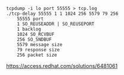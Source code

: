 ```shell script
tcpdump -i lo port 55555 > tcp.log
./tcp-delay 55555 1 1 1024 256 5579 79 256
	55555 port
	1 SO_REUSEADDR | SO_REUSEPORT
	1 backlog
	1024 SO_RCVBUF
	256 SO_SNDBUF
	5579 message size
	79 response size
	256 packet size
```
https://access.redhat.com/solutions/6481061
